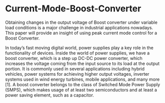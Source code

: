 # Current-Mode-Boost-Converter

Obtaining changes in the output voltage of Boost converter under variable load conditions is a major challenge in industrial applications nowadays. This paper will provide an insight of using peak current mode control for a Boost Converter.

In today’s fast moving digital world, power supplies play a key role in the functionality of devices. Inside the world of power supplies, we have a boost converter, which is a step up DC-DC power converter, which increases the voltage coming from the input source to its load at the output portion. It is commonly used in several applications including hybrid vehicles, power systems for achieving higher output voltages, inverter systems used in wind energy turbines, mobile applications, and many more [1]. A boost converter belongs to the class of Switched Mode Power Supply (SMPS), which makes usage of at least two semiconductors and at least a power saving element, such as a capacitor.
